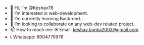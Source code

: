- 👋 Hi, I’m @Keshav76
- 👀 I’m interested in web-development.
- 🌱 I’m currently learning Back-end.
- 💞️ I’m looking to collaborate on any web-dev related project.
- 📫 How to reach me: ✉ Email: keshav.banka2003@gmail.com 
- 📞 Whatsapp: 8004775978 

<!---
Keshav76/Keshav76 is a ✨ special ✨ repository because its `README.md` (this file) appears on your GitHub profile.
You can click the Preview link to take a look at your changes.
--->
